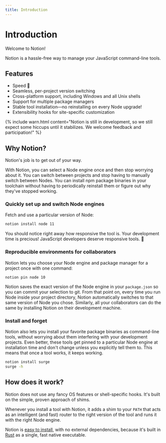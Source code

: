 ```yaml
---
title: Introduction
---
```


# Introduction

Welcome to Notion!

Notion is a hassle-free way to manage your JavaScript command-line tools.

## Features

- Speed 🚀
- Seamless, per-project version switching
- Cross-platform support, including Windows and all Unix shells
- Support for multiple package managers
- Stable tool installation—no reinstalling on every Node upgrade!
- Extensibility hooks for site-specific customization

{% include warn.html content="Notion is still in development, so we still expect some hiccups until it stabilizes. We welcome feedback and participation!" %}

## Why Notion?

Notion's job is to get out of your way.

With Notion, you can select a Node engine once and then stop worrying about it. You can switch between projects and stop having to manually switch between Nodes. You can install npm package binaries in your toolchain without having to periodically reinstall them or figure out why they've stopped working.

### Quickly set up and switch Node engines

Fetch and use a particular version of Node:
```sh
notion install node 11
```
You should notice right away how responsive the tool is. Your development time is precious! JavaScript developers deserve responsive tools. 🙂

### Reproducible environments for collaborators

Notion lets you choose your Node engine and package manager for a project once with one command:
```
notion pin node 10
```
Notion saves the exact version of the Node engine in your `package.json` so you can commit your selection to git. From that point on, every time you run Node inside your project directory, Notion automatically switches to that same version of Node you chose. Similarly, all your collaborators can do the same by installing Notion on their development machine.

### Install and forget

Notion also lets you install your favorite package binaries as command-line tools, without worrying about them interfering with your development projects. Even better, these tools get pinned to a particular Node engine at installation time and don't change unless you explicitly tell them to. This means that once a tool works, it keeps working.
```sh
notion install surge
surge -h
```

## How does it work?

Notion does not use any fancy OS features or shell-specific hooks. It's built on the simple, proven approach of shims.

Whenever you install a tool with Notion, it adds a shim to your `PATH` that acts as an intelligent (and fast) router to the right version of the tool and runs it with the right Node engine.

Notion is [easy to install](./getting-started/), with no external dependencies, because it's built in [Rust](https://www.rust-lang.org/) as a single, fast native executable.
